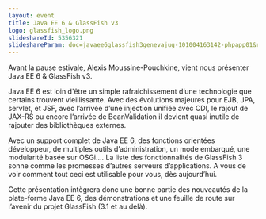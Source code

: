 ```yaml
---
layout: event
title: Java EE 6 & GlassFish v3
logo: glassfish_logo.png
slideshareId: 5356321
slideshareParam: doc=javaee6glassfish3genevajug-101004163142-phpapp01&rel=0&stripped_title=java-ee6-glassfish3-genevajug&userName=GenevaJUG
---
```

Avant la pause estivale, Alexis Moussine-Pouchkine, vient nous présenter Java EE 6 & GlassFish v3.

Java EE 6 est loin d'être un simple rafraichissement d’une technologie que certains trouvent vieillissante. Avec des évolutions majeures pour EJB, JPA, servlet, et JSF, avec l’arrivée d’une injection unifiée avec CDI, le rajout de JAX-RS ou encore l’arrivée de BeanValidation il devient quasi inutile de rajouter des bibliothèques externes.

Avec un support complet de Java EE 6, des fonctions orientées développeur, de multiples outils d’administration, un mode embarqué, une modularité basée sur OSGi.... La liste des fonctionnalités de GlassFish 3 sonne comme les promesses d’autres serveurs d’applications. A vous de voir comment tout ceci est utilisable pour vous, dès aujourd’hui.

Cette présentation intègrera donc une bonne partie des nouveautés de la plate-forme Java EE 6, des démonstrations et une feuille de route sur l’avenir du projet GlassFish (3.1 et au delà).
